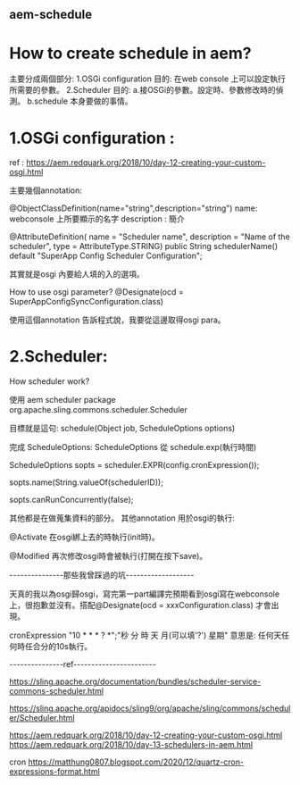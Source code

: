 ## aem-schedule
# How to create schedule in aem?
主要分成兩個部分:
	1.OSGi configuration 目的: 在web console 上可以設定執行所需要的參數。
	2.Scheduler 目的: 
		a.接OSGi的參數。設定時、參數修改時的偵測。
		b.schedule 本身要做的事情。

# 1.OSGi configuration :
ref : https://aem.redquark.org/2018/10/day-12-creating-your-custom-osgi.html

主要幾個annotation:

@ObjectClassDefinition(name="string",description="string")
name: webconsole 上所要顯示的名字 description : 簡介

@AttributeDefinition( name = "Scheduler name", description = "Name of the scheduler", type = AttributeType.STRING)
public String schedulerName() default "SuperApp Config Scheduler Configuration";

其實就是osgi 內要給人填的入的選項。

How to use osgi parameter?
@Designate(ocd = SuperAppConfigSyncConfiguration.class)

使用這個annotation 告訴程式說，我要從這邊取得osgi para。

# 2.Scheduler: 
How scheduler work?

使用 aem scheduler package org.apache.sling.commons.scheduler.Scheduler

目標就是這句: schedule(Object job, ScheduleOptions options)

完成 ScheduleOptions:
ScheduleOptions 從 schedule.exp(執行時間)

ScheduleOptions sopts = scheduler.EXPR(config.cronExpression());

sopts.name(String.valueOf(schedulerID));

sopts.canRunConcurrently(false);


其他都是在做蒐集資料的部分。
其他annotation 用於osgi的執行:

@Activate 在osgi綁上去的時執行(init時)。

@Modified 再次修改osgi時會被執行(打開在按下save)。
 
---------------那些我曾踩過的坑-------------------

天真的我以為osgi歸osgi，寫完第一part編譯完預期看到osgi寫在webconsole上，很抱歉並沒有。搭配@Designate(ocd = xxxConfiguration.class) 才會出現。

cronExpression "10 * * * ? *";"秒 分 時 天 月(可以填'?') 星期" 意思是: 任何天任何時任合分的10s執行。

---------------ref-----------------------

https://sling.apache.org/documentation/bundles/scheduler-service-commons-scheduler.html

https://sling.apache.org/apidocs/sling9/org/apache/sling/commons/scheduler/Scheduler.html

https://aem.redquark.org/2018/10/day-12-creating-your-custom-osgi.html https://aem.redquark.org/2018/10/day-13-schedulers-in-aem.html 

cron https://matthung0807.blogspot.com/2020/12/quartz-cron-expressions-format.html
